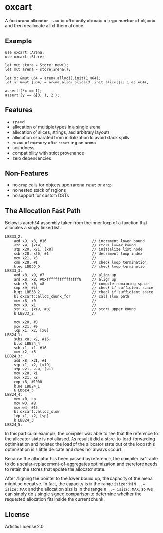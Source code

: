 # oxcart

A fast arena allocator - use to efficiently allocate a large number of
objects and then deallocate all of them at once.

## Example

```
use oxcart::Arena;
use oxcart::Store;

let mut store = Store::new();
let mut arena = store.arena();

let x: &mut u64 = arena.alloc().init(1_u64);
let y: &mut [u64] = arena.alloc_slice(3).init_slice(|i| i as u64);

assert!(*x == 1);
assert!(y == &[0, 1, 2]);
```

## Features

- speed
- allocation of multiple types in a single arena
- allocation of slices, strings, and arbitrary layouts
- allocation separated from initialization to avoid stack spills
- reuse of memory after `reset`-ing an arena
- soundness
- compatibility with strict provenance
- zero dependencies

## Non-Features

- no `drop` calls for objects upon arena `reset` or `drop`
- no nested stack of regions
- no support for custom DSTs

## The Allocation Fast Path

Below is aarch64 assembly taken from the inner loop of a function that
allocates a singly linked list.

```text
LBB33_2:
	add x9, x8, #16                     // increment lower bound
	str x9, [x19]                       // store lower bound
	stp x20, x21, [x8]                  // initialize list node
	sub x20, x20, #1                    // decrement loop index
	mov x21, x8                         //
	cmn x20, #1                         // check loop termination
	b.eq LBB33_6                        // check loop termination
LBB33_3:
	add x8, x9, #7                      // align up
	and x8, x8, #0xfffffffffffffff8     // align up
	sub x9, x0, x8                      // compute remaining space
	cmp x9, #15                         // check if sufficient space
	b.gt LBB33_2                        // check if sufficient space
	bl oxcart::alloc_chunk_for          // call slow path
	mov x8, x0                          //
	mov x0, x1                          //
	str x1, [x19, #8]                   // store upper bound
	b LBB33_2                           //

	mov x20, #0
	mov x21, #0
	ldp x1, x2, [x0]
LBB24_1:
	subs x8, x2, #16
	b.lo LBB24_4
	sub x1, x1, #16
	mov x2, x8
LBB24_3:
	add x8, x21, #1
	stp x1, x2, [x19]
	stp x21, x20, [x1]
	mov x20, x1
	mov x21, x8
	cmp x8, #1000
	b.ne LBB24_1
	b LBB24_5
LBB24_4:
	mov x0, sp
	mov w3, #8
	mov w4, #16
	bl oxcart::alloc_slow
	ldp x1, x2, [sp]
	b LBB24_3
LBB24_5:
```

In this particular example, the compiler was able to see that the reference to
the allocator state is not aliased. As result it did a store-to-load-forwarding
optimization and hoisted the load of the allocator state out of the loop (this
optimization is a little delicate and does not always occur).

Because the allocator has been passed by reference, the compiler isn't able to
do a scalar-replacement-of-aggregates optimization and therefore needs to
retain the stores that update the allocator state.

After aligning the pointer to the lower bound up, the capacity of the arena
might be negative. In fact, the capacity is in the range `isize::MIN ..=
isize::MAX` and the allocation size is in the range `0 ..= isize::MAX`, so we
can simply do a single signed comparison to determine whether the requested
allocation fits inside the current chunk.

## License

Artistic License 2.0
